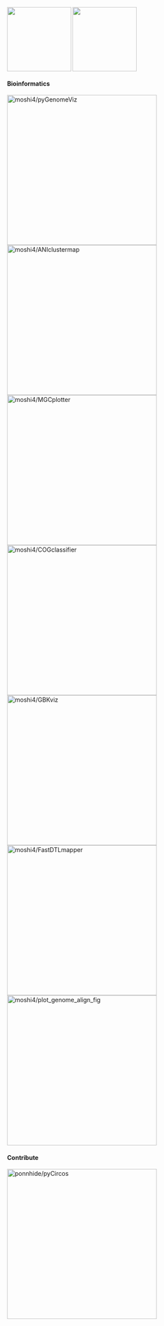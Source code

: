 <a href="https://github.com/anuraghazra/github-readme-stats">
  <img align="left" src="https://github-readme-stats.vercel.app/api?username=moshi4&theme=vue&show_icons=true&hide=issues&hide_rank=true" height=150/>
</a>
<a href="https://github.com/anuraghazra/github-readme-stats">
  <img align="center" src="https://github-readme-stats.vercel.app/api/top-langs/?username=moshi4&theme=vue&layout=compact&hide=roff" height=150/>
</a>

#### Bioinformatics

<a href="https://github.com/moshi4/pyGenomeViz"><img alt="moshi4/pyGenomeViz" src="https://github-readme-stats.vercel.app/api/pin/?username=moshi4&repo=pyGenomeViz&" width=350></a>
<a href="https://github.com/moshi4/ANIclustermap"><img alt="moshi4/ANIclustermap" src="https://github-readme-stats.vercel.app/api/pin/?username=moshi4&repo=ANIclustermap" width=350></a>
<a href="https://github.com/moshi4/MGCplotter"><img alt="moshi4/MGCplotter" src="https://github-readme-stats.vercel.app/api/pin/?username=moshi4&repo=MGCplotter&" width=350></a>
<a href="https://github.com/moshi4/COGclassifier"><img alt="moshi4/COGclassifier" src="https://github-readme-stats.vercel.app/api/pin/?username=moshi4&repo=COGclassifier" width=350></a>
<a href="https://github.com/moshi4/GBKviz"><img alt="moshi4/GBKviz" src="https://github-readme-stats.vercel.app/api/pin/?username=moshi4&repo=GBKviz&" width=350></a>
<a href="https://github.com/moshi4/FastDTLmapper"><img alt="moshi4/FastDTLmapper" src="https://github-readme-stats.vercel.app/api/pin/?username=moshi4&repo=FastDTLmapper" width=350></a>
<a href="https://github.com/moshi4/plot_genome_align_fig"><img alt="moshi4/plot_genome_align_fig" src="https://github-readme-stats.vercel.app/api/pin/?username=moshi4&repo=plot_genome_align_fig" width=350></a>

#### Contribute

<a href="https://github.com/ponnhide/pyCircos"><img alt="ponnhide/pyCircos" src="https://github-readme-stats.vercel.app/api/pin/?username=ponnhide&repo=pyCircos&show_owner=true" width=350></a>

